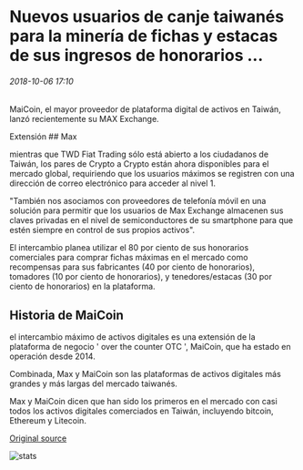 # Nuevos usuarios de canje taiwanés para la minería de fichas y estacas de sus ingresos de honorarios ...

###### 2018-10-06 17:10

MaiCoin, el mayor proveedor de plataforma digital de activos en Taiwán, lanzó recientemente su MAX Exchange.

Extensión ## Max

mientras que TWD Fiat Trading sólo está abierto a los ciudadanos de Taiwán, los pares de Crypto a Crypto están ahora disponibles para el mercado global, requiriendo que los usuarios máximos se registren con una dirección de correo electrónico para acceder al nivel 1.

"También nos asociamos con proveedores de telefonía móvil en una solución para permitir que los usuarios de Max Exchange almacenen sus claves privadas en el nivel de semiconductores de su smartphone para que estén siempre en control de sus propios activos".

El intercambio planea utilizar el 80 por ciento de sus honorarios comerciales para comprar fichas máximas en el mercado como recompensas para sus fabricantes (40 por ciento de honorarios), tomadores (10 por ciento de honorarios), y tenedores/estacas (30 por ciento de honorarios) en la plataforma.

## Historia de MaiCoin

el intercambio máximo de activos digitales es una extensión de la plataforma de negocio ' over the counter OTC ', MaiCoin, que ha estado en operación desde 2014.

Combinada, Max y MaiCoin son las plataformas de activos digitales más grandes y más largas del mercado taiwanés.

Max y MaiCoin dicen que han sido los primeros en el mercado con casi todos los activos digitales comerciados en Taiwán, incluyendo bitcoin, Ethereum y Litecoin.

[Original source](https://cointelegraph.com/news/new-taiwanese-exchange-rewards-users-for-token-mining-and-staking-from-its-fee-revenue)

![stats](https://c.statcounter.com/11760860/0/a89fa40b/1/ "stats")